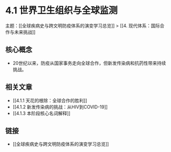 # 4.1 世界卫生组织与全球监测

主题：[[全球疾病史与跨文明防疫体系的演变学习总览]] > [[4. 现代体系：国际合作与未来挑战]]

## 核心概念

- 20世纪以来，防疫从国家事务走向全球合作，但新发传染病和抗药性带来持续挑战。

## 相关文章

- [[4.1.1 天花的根除：全球合作的胜利]]
- [[4.1.2 新发传染病的挑战：从HIV到COVID-19]]
- [[4.1.3 本阶段核心名词解释]]

## 链接

- [[全球疾病史与跨文明防疫体系的演变学习总览]]
